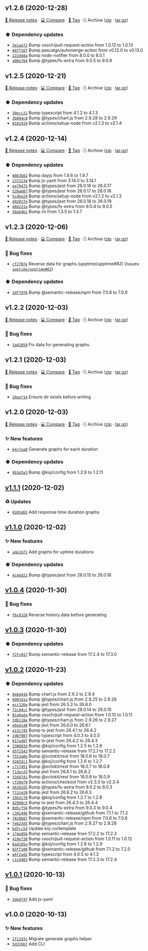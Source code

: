 ## v1.2.6 (2020-12-28)

[📝 Release notes](https://github.com/upptime/graphs/releases/tag/v1.2.6) · [💻 Compare](https://github.com/upptime/graphs/compare/v1.2.5...v1.2.6) · [🔖 Tag](https://github.com/upptime/graphs/tree/v1.2.6) · 🗄️ Archive ([zip](https://github.com/upptime/graphs/archive/v1.2.6.zip) · [tar.gz](https://github.com/upptime/graphs/archive/v1.2.6.tar.gz))

### ⬆️ Dependency updates

- [`3e1ae72`](https://github.com/upptime/graphs/commit/3e1ae72)  Bump vsoch/pull-request-action from 1.0.12 to 1.0.13
- [`68f716f`](https://github.com/upptime/graphs/commit/68f716f)  Bump pascalgn/automerge-action from v0.12.0 to v0.13.0
- [`222d4da`](https://github.com/upptime/graphs/commit/222d4da)  Bump node-notifier from 8.0.0 to 8.0.1
- [`a00e784`](https://github.com/upptime/graphs/commit/a00e784)  Bump @types/fs-extra from 9.0.5 to 9.0.6

## v1.2.5 (2020-12-21)

[📝 Release notes](https://github.com/upptime/graphs/releases/tag/v1.2.5) · [💻 Compare](https://github.com/upptime/graphs/compare/v1.2.4...v1.2.5) · [🔖 Tag](https://github.com/upptime/graphs/tree/v1.2.5) · 🗄️ Archive ([zip](https://github.com/upptime/graphs/archive/v1.2.5.zip) · [tar.gz](https://github.com/upptime/graphs/archive/v1.2.5.tar.gz))

### ⬆️ Dependency updates

- [`30ecc21`](https://github.com/upptime/graphs/commit/30ecc21)  Bump typescript from 4.1.2 to 4.1.3
- [`3b084c8`](https://github.com/upptime/graphs/commit/3b084c8)  Bump @types/chart.js from 2.9.28 to 2.9.29
- [`8182d19`](https://github.com/upptime/graphs/commit/8182d19)  Bump actions/setup-node from v2.1.3 to v2.1.4

## v1.2.4 (2020-12-14)

[📝 Release notes](https://github.com/upptime/graphs/releases/tag/v1.2.4) · [💻 Compare](https://github.com/upptime/graphs/compare/v1.2.3...v1.2.4) · [🔖 Tag](https://github.com/upptime/graphs/tree/v1.2.4) · 🗄️ Archive ([zip](https://github.com/upptime/graphs/archive/v1.2.4.zip) · [tar.gz](https://github.com/upptime/graphs/archive/v1.2.4.tar.gz))

### ⬆️ Dependency updates

- [`8863b82`](https://github.com/upptime/graphs/commit/8863b82)  Bump dayjs from 1.9.6 to 1.9.7
- [`2372134`](https://github.com/upptime/graphs/commit/2372134)  Bump js-yaml from 3.14.0 to 3.14.1
- [`ee79475`](https://github.com/upptime/graphs/commit/ee79475)  Bump @types/jest from 26.0.16 to 26.0.17
- [`520a607`](https://github.com/upptime/graphs/commit/520a607)  Bump @types/jest from 26.0.17 to 26.0.18
- [`5cdbe29`](https://github.com/upptime/graphs/commit/5cdbe29)  Bump actions/setup-node from v2.1.2 to v2.1.3
- [`d92827e`](https://github.com/upptime/graphs/commit/d92827e)  Bump @types/jest from 26.0.18 to 26.0.19
- [`404221a`](https://github.com/upptime/graphs/commit/404221a)  Bump @types/fs-extra from 9.0.4 to 9.0.5
- [`58a64b1`](https://github.com/upptime/graphs/commit/58a64b1)  Bump ini from 1.3.5 to 1.3.7

## v1.2.3 (2020-12-06)

[📝 Release notes](https://github.com/upptime/graphs/releases/tag/v1.2.3) · [💻 Compare](https://github.com/upptime/graphs/compare/v1.2.2...v1.2.3) · [🔖 Tag](https://github.com/upptime/graphs/tree/v1.2.3) · 🗄️ Archive ([zip](https://github.com/upptime/graphs/archive/v1.2.3.zip) · [tar.gz](https://github.com/upptime/graphs/archive/v1.2.3.tar.gz))

### 🐛 Bug fixes

- [`cf2707e`](https://github.com/upptime/graphs/commit/cf2707e)  Reverse data for graphs (upptime/upptime#82)
(Issues: [`upptime/upptime#82`](https://github.com/upptime/upptime/issues/82))

### ⬆️ Dependency updates

- [`3df7976`](https://github.com/upptime/graphs/commit/3df7976)  Bump @semantic-release/npm from 7.0.8 to 7.0.9

## v1.2.2 (2020-12-03)

[📝 Release notes](https://github.com/upptime/graphs/releases/tag/v1.2.2) · [💻 Compare](https://github.com/upptime/graphs/compare/v1.2.1...v1.2.2) · [🔖 Tag](https://github.com/upptime/graphs/tree/v1.2.2) · 🗄️ Archive ([zip](https://github.com/upptime/graphs/archive/v1.2.2.zip) · [tar.gz](https://github.com/upptime/graphs/archive/v1.2.2.tar.gz))

### 🐛 Bug fixes

- [`3a41059`](https://github.com/upptime/graphs/commit/3a41059)  Fix data for generating graphs

## v1.2.1 (2020-12-03)

[📝 Release notes](https://github.com/upptime/graphs/releases/tag/v1.2.1) · [💻 Compare](https://github.com/upptime/graphs/compare/v1.2.0...v1.2.1) · [🔖 Tag](https://github.com/upptime/graphs/tree/v1.2.1) · 🗄️ Archive ([zip](https://github.com/upptime/graphs/archive/v1.2.1.zip) · [tar.gz](https://github.com/upptime/graphs/archive/v1.2.1.tar.gz))

### 🐛 Bug fixes

- [`20aef14`](https://github.com/upptime/graphs/commit/20aef14)  Ensure dir exists before writing

## v1.2.0 (2020-12-03)

[📝 Release notes](https://github.com/upptime/graphs/releases/tag/v1.2.0) · [💻 Compare](https://github.com/upptime/graphs/compare/v1.1.1...v1.2.0) · [🔖 Tag](https://github.com/upptime/graphs/tree/v1.2.0) · 🗄️ Archive ([zip](https://github.com/upptime/graphs/archive/v1.2.0.zip) · [tar.gz](https://github.com/upptime/graphs/archive/v1.2.0.tar.gz))

### ✨ New features

- [`64cfea8`](https://github.com/upptime/graphs/commit/64cfea8)  Generate graphs for each duration

### ⬆️ Dependency updates

- [`9b3d3a3`](https://github.com/upptime/graphs/commit/9b3d3a3)  Bump @koj/config from 1.2.9 to 1.2.11

## [v1.1.1](https://github.com/upptime/graphs/compare/v1.1.0...v1.1.1) (2020-12-02)

### ♻️ Updates

- [`0285d65`](https://github.com/upptime/graphs/commit/0285d65)  Add response time duration graphs

## [v1.1.0](https://github.com/upptime/graphs/compare/v1.0.4...v1.1.0) (2020-12-02)

### ✨ New features

- [`ade1b71`](https://github.com/upptime/graphs/commit/ade1b71)  Add graphs for uptime durations

### ⬆️ Dependency updates

- [`4cebd21`](https://github.com/upptime/graphs/commit/4cebd21)  Bump @types/jest from 26.0.15 to 26.0.16

## [v1.0.4](https://github.com/upptime/graphs/compare/v1.0.3...v1.0.4) (2020-11-30)

### 🐛 Bug fixes

- [`f6c0328`](https://github.com/upptime/graphs/commit/f6c0328)  Reverse history.data before generating

## [v1.0.3](https://github.com/upptime/graphs/compare/v1.0.2...v1.0.3) (2020-11-30)

### ⬆️ Dependency updates

- [`f2fc017`](https://github.com/upptime/graphs/commit/f2fc017)  Bump semantic-release from 17.2.4 to 17.3.0

## [v1.0.2](https://github.com/upptime/graphs/compare/v1.0.1...v1.0.2) (2020-11-23)

### ⬆️ Dependency updates

- [`0eb441b`](https://github.com/upptime/graphs/commit/0eb441b)  Bump chart.js from 2.9.3 to 2.9.4
- [`600341a`](https://github.com/upptime/graphs/commit/600341a)  Bump @types/chart.js from 2.9.25 to 2.9.26
- [`ecc126e`](https://github.com/upptime/graphs/commit/ecc126e)  Bump jest from 26.5.3 to 26.6.0
- [`f2c04cc`](https://github.com/upptime/graphs/commit/f2c04cc)  Bump @types/jest from 26.0.14 to 26.0.15
- [`81a0ada`](https://github.com/upptime/graphs/commit/81a0ada)  Bump vsoch/pull-request-action from 1.0.10 to 1.0.11
- [`3db118e`](https://github.com/upptime/graphs/commit/3db118e)  Bump @types/chart.js from 2.9.26 to 2.9.27
- [`e0a4148`](https://github.com/upptime/graphs/commit/e0a4148)  Bump jest from 26.6.0 to 26.6.1
- [`a13c745`](https://github.com/upptime/graphs/commit/a13c745)  Bump ts-jest from 26.4.1 to 26.4.2
- [`2d6f987`](https://github.com/upptime/graphs/commit/2d6f987)  Bump typescript from 4.0.3 to 4.0.5
- [`917a40f`](https://github.com/upptime/graphs/commit/917a40f)  Bump ts-jest from 26.4.2 to 26.4.3
- [`330093d`](https://github.com/upptime/graphs/commit/330093d)  Bump @koj/config from 1.2.5 to 1.2.6
- [`d5f2543`](https://github.com/upptime/graphs/commit/d5f2543)  Bump semantic-release from 17.2.1 to 17.2.2
- [`f553a0e`](https://github.com/upptime/graphs/commit/f553a0e)  Bump @octokit/rest from 18.0.6 to 18.0.7
- [`d1032c1`](https://github.com/upptime/graphs/commit/d1032c1)  Bump @koj/config from 1.2.6 to 1.2.7
- [`c717451`](https://github.com/upptime/graphs/commit/c717451)  Bump @octokit/rest from 18.0.7 to 18.0.8
- [`f13ecd3`](https://github.com/upptime/graphs/commit/f13ecd3)  Bump jest from 26.6.1 to 26.6.2
- [`3168741`](https://github.com/upptime/graphs/commit/3168741)  Bump @octokit/rest from 18.0.8 to 18.0.9
- [`cf20ef8`](https://github.com/upptime/graphs/commit/cf20ef8)  Bump actions/checkout from v2.3.3 to v2.3.4
- [`36202d5`](https://github.com/upptime/graphs/commit/36202d5)  Bump @types/fs-extra from 9.0.2 to 9.0.3
- [`f12ce20`](https://github.com/upptime/graphs/commit/f12ce20)  Bump jest from 26.6.2 to 26.6.3
- [`15b3c78`](https://github.com/upptime/graphs/commit/15b3c78)  Bump @koj/config from 1.2.7 to 1.2.8
- [`42908c5`](https://github.com/upptime/graphs/commit/42908c5)  Bump ts-jest from 26.4.3 to 26.4.4
- [`0d5cf5b`](https://github.com/upptime/graphs/commit/0d5cf5b)  Bump @types/fs-extra from 9.0.3 to 9.0.4
- [`c3d1446`](https://github.com/upptime/graphs/commit/c3d1446)  Bump @semantic-release/github from 7.1.1 to 7.1.2
- [`7818b87`](https://github.com/upptime/graphs/commit/7818b87)  Bump @semantic-release/npm from 7.0.6 to 7.0.8
- [`7eb23d5`](https://github.com/upptime/graphs/commit/7eb23d5)  Bump @types/chart.js from 2.9.27 to 2.9.28
- [`bd7cc54`](https://github.com/upptime/graphs/commit/bd7cc54)  Update koj-co/template
- [`174e85b`](https://github.com/upptime/graphs/commit/174e85b)  Bump semantic-release from 17.2.2 to 17.2.3
- [`419e738`](https://github.com/upptime/graphs/commit/419e738)  Bump vsoch/pull-request-action from 1.0.11 to 1.0.12
- [`8ad105a`](https://github.com/upptime/graphs/commit/8ad105a)  Bump @koj/config from 1.2.8 to 1.2.9
- [`83ff108`](https://github.com/upptime/graphs/commit/83ff108)  Bump @semantic-release/github from 7.1.2 to 7.2.0
- [`a6f2ad2`](https://github.com/upptime/graphs/commit/a6f2ad2)  Bump typescript from 4.0.5 to 4.1.2
- [`c1cb983`](https://github.com/upptime/graphs/commit/c1cb983)  Bump semantic-release from 17.2.3 to 17.2.4

## [v1.0.1](https://github.com/upptime/graphs/compare/v1.0.0...v1.0.1) (2020-10-13)

### 🐛 Bug fixes

- [`3de8f4f`](https://github.com/upptime/graphs/commit/3de8f4f)  Add js-yaml

## v1.0.0 (2020-10-13)

### ✨ New features

- [`1f12d3c`](https://github.com/upptime/graphs/commit/1f12d3c)  Migrate generate graphs helper
- [`5d33bb7`](https://github.com/upptime/graphs/commit/5d33bb7)  Add CLI
